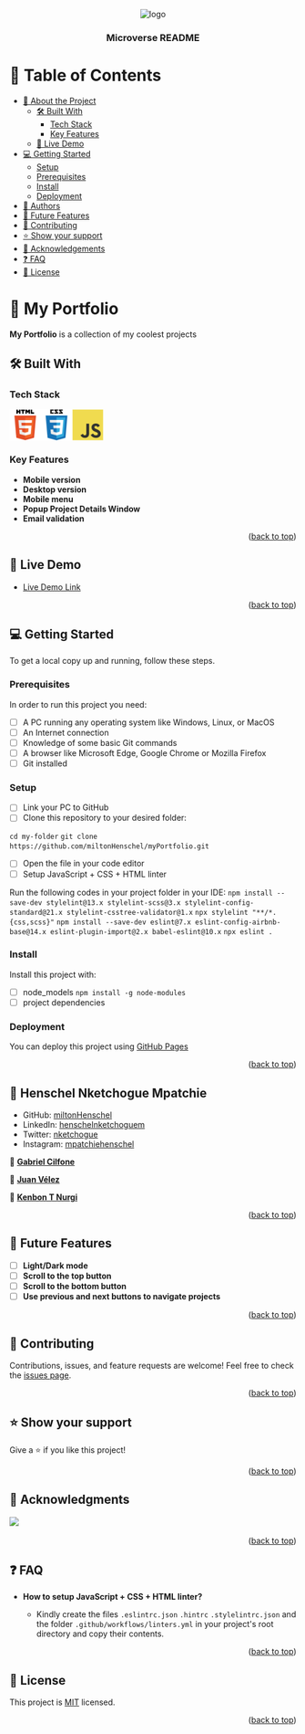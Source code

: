 <a name="readme-top"></a>

<div align="center">
  <img src="https://github.com/microverseinc/readme-template/raw/master/murple_logo.png" alt="logo" width="140"  height="auto" />
  <br/>
  <h3><b>Microverse README</b></h3>
</div>

<!-- TABLE OF CONTENTS -->
# 📗 Table of Contents

- [📖 About the Project](#about-project)
  - [🛠 Built With](#built-with)
    - [Tech Stack](#tech-stack)
    - [Key Features](#key-features)
  - [🚀 Live Demo](#live-demo)
- [💻 Getting Started](#getting-started)
  - [Setup](#setup)
  - [Prerequisites](#prerequisites)
  - [Install](#install)
  <!-- - [Usage](#usage)
  - [Run tests](#run-tests)-->
  - [Deployment](#deployment)
- [👥 Authors](#authors)
- [🔭 Future Features](#future-features)
- [🤝 Contributing](#contributing)
- [⭐️ Show your support](#support)
- [🙏 Acknowledgements](#acknowledgements)
- [❓ FAQ](#faq)
- [📝 License](#license)

<!-- PROJECT DESCRIPTION -->
# 📖 My Portfolio <a name="about-project"></a>

**My Portfolio** is a collection of my coolest projects

## 🛠 Built With <a name="built-with"></a>

### Tech Stack <a name="tech-stack"></a>

<!-- > Describe the tech stack and include only the relevant sections that apply to your project.-->
<a href="https://www.w3.org/html/" target="_blank"><img align="center" src="https://raw.githubusercontent.com/devicons/devicon/master/icons/html5/html5-original-wordmark.svg" alt="html5" width="55" height="55"/></a><a href="https://www.w3schools.com/css/" target="_blank"><img align="center" src="https://raw.githubusercontent.com/devicons/devicon/master/icons/css3/css3-original-wordmark.svg" alt="css3" width="55" height="55"/></a><a href="https://developer.mozilla.org/en-US/docs/Web/JavaScript" target="_blank" rel="noreferrer"><img align="center" src="https://raw.githubusercontent.com/devicons/devicon/master/icons/javascript/javascript-original.svg" alt="javascript" width="55" height="55"/></a>

<!--
<details>
  <summary>Client</summary>
  <ul>
    <li><a href="https://expressjs.com/">Express.js</a></li>
  </ul>
</details>
<details>
  <summary>Server</summary>
  <ul>
    <li><a href="https://expressjs.com/">Express.js</a></li>
  </ul>
</details>

<details>
<summary>Database</summary>
  <ul>
    <li><a href="https://www.postgresql.org/">PostgreSQL</a></li>
  </ul>
</details>
-->

<!-- Features -->
### Key Features <a name="key-features"></a>

<!-- > Describe between 1-3 key features of the application.-->
- **Mobile version**
- **Desktop version**
- **Mobile menu**
- **Popup Project Details Window**
- **Email validation**

<p align="right">(<a href="#readme-top">back to top</a>)</p>

<!-- LIVE DEMO -->
## 🚀 Live Demo <a name="live-demo"></a>

<!-- > Add a link to your deployed project.-->
- [Live Demo Link](https://miltonhenschel.github.io/myPortfolio/)

<p align="right">(<a href="#readme-top">back to top</a>)</p>

<!-- GETTING STARTED -->
## 💻 Getting Started <a name="getting-started"></a>

<!-- > Describe how a new developer could make use of your project.-->
To get a local copy up and running, follow these steps.

### Prerequisites

In order to run this project you need:

- [ ] A PC running any operating system like Windows, Linux, or MacOS
- [ ] An Internet connection
- [ ] Knowledge of some basic Git commands
- [ ] A browser like Microsoft Edge, Google Chrome or Mozilla Firefox
- [ ] Git installed

### Setup

- [ ] Link your PC to GitHub
- [ ] Clone this repository to your desired folder:

`cd my-folder`
`git clone https://github.com/miltonHenschel/myPortfolio.git`

- [ ] Open the file in your code editor
- [ ] Setup JavaScript + CSS + HTML linter

Run the following codes in your project folder in your IDE: `npm install --save-dev stylelint@13.x stylelint-scss@3.x stylelint-config-standard@21.x stylelint-csstree-validator@1.x` `npx stylelint "**/*.{css,scss}"` `npm install --save-dev eslint@7.x eslint-config-airbnb-base@14.x eslint-plugin-import@2.x babel-eslint@10.x` `npx eslint .`

### Install

Install this project with:

- [ ] node_models `npm install -g node-modules`
- [ ] project dependencies

<!--
Example command:

```sh
  cd my-project
  gem install
```
--->

<!--
### Usage

To run the project, execute the following command:

Example command:

```sh
  rails server
```
--->

<!--
### Run tests

To run tests, run the following command:

Example command:

```sh
  bin/rails test test/models/article_test.rb
```
--->

### Deployment <a name="deployment"></a>

You can deploy this project using [GitHub Pages](https://docs.github.com/en/pages/getting-started-with-github-pages/about-github-pages)

<!--
Example:

```sh

```
 -->

<p align="right">(<a href="#readme-top">back to top</a>)</p>

<!-- AUTHORS -->
## 👥 Henschel Nketchogue Mpatchie <a name="authors"></a>

- GitHub: [miltonHenschel](https://github.com/miltonHenschel)
- LinkedIn: [henschelnketchoguem](https://www.linkedin.com/in/henschelnketchoguem/)
- Twitter: [nketchogue](https://twitter.com/nketchogue)
- Instagram: [mpatchiehenschel](https://www.instagram.com/mpatchiehenschel/)

<!-- > Mention all of the collaborators of this project.-->
👤 **[Gabriel Cilfone](https://github.com/cilfonegabriel)**

👤 **[Juan Vélez](https://github.com/juandapps)**

👤 **[Kenbon T Nurgi](https://github.com/KenbonTN)**

<p align="right">(<a href="#readme-top">back to top</a>)</p>

<!-- FUTURE FEATURES -->
## 🔭 Future Features <a name="future-features"></a>

<!-- > Describe 1 - 3 features you will add to the project.-->
- [ ] **Light/Dark mode**
- [ ] **Scroll to the top button**
- [ ] **Scroll to the bottom button**
- [ ] **Use previous and next buttons to navigate projects**

<p align="right">(<a href="#readme-top">back to top</a>)</p>

<!-- CONTRIBUTING -->
## 🤝 Contributing <a name="contributing"></a>

Contributions, issues, and feature requests are welcome! Feel free to check the [issues page](../../issues/).

<p align="right">(<a href="#readme-top">back to top</a>)</p>

<!-- SUPPORT -->
## ⭐️ Show your support <a name="support"></a>

<!-- > Write a message to encourage readers to support your project -->
Give a ⭐️ if you like this project!

<p align="right">(<a href="#readme-top">back to top</a>)</p>

<!-- ACKNOWLEDGEMENTS -->
## 🙏 Acknowledgments <a name="acknowledgements"></a>

<!-- > Give credit to everyone who inspired your codebase.-->
![](https://img.shields.io/badge/Microverse-blueviolet)

<p align="right">(<a href="#readme-top">back to top</a>)</p>

<!-- FAQ (optional) -->
## ❓ FAQ <a name="faq"></a>

<!-- > Add at least 2 questions new developers would ask when they decide to use your project.-->
- **How to setup JavaScript + CSS + HTML linter?**

  - Kindly create the files `.eslintrc.json` `.hintrc` `.stylelintrc.json` and the folder `.github/workflows/linters.yml` in your project's root directory and copy their contents.

<p align="right">(<a href="#readme-top">back to top</a>)</p>

<!-- LICENSE -->
## 📝 License <a name="license"></a>

This project is [MIT](./LICENSE) licensed.

<p align="right">(<a href="#readme-top">back to top</a>)</p>
